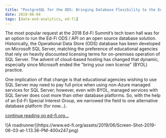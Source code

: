 ```yaml
---
title: "PostgreSQL for the ODS: Bringing Database Flexibility to the Ed-Fi Platform"
date: 2019-06-04
tags: [data-and-analytics, ed-fi]
---
```


The most popular request at the 2018 Ed-Fi Summit’s tech town hall was for an option to run the Ed-Fi ODS / API on an open source database solution. Historically, the Operational Data Store (ODS) database has been developed on Microsoft SQL Server, matching the preference of educational agencies that rely on heavily discounted licensing terms for on-premises operation of SQL Server. The advent of cloud-based hosting has changed that dynamic, especially since Microsoft ended the "bring your own license" (BYOL) practice.

One implication of that change is that educational agencies wishing to use SQL Server may need to pay full price when using non-Azure managed services for SQL Server; however, even with BYOL, managed services with SQL Server does cost more than other database platforms. So, with the help of an Ed-Fi Special Interest Group, we narrowed the field to one alternative database platform (for now&hellip;).

[continue reading on ed-fi.org...](https://www.ed-fi.org/blog/2019/06/postgresql-for-the-ods-bringing-database-flexibility-to-the-ed-fi-platform/)

<div class="image">
![A roadrunner](https://www.ed-fi.org/assets/2019/06/Screen-Shot-2019-06-03-at-1.13.36-PM-400x247.png)
</div>

<!-- truncate -->
